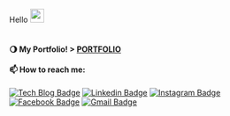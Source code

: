 Hello <img src="https://github.com/dl0312/dl0312/blob/master/hi.gif?raw=true" width="25px">
<br/><br/>

#### 🌖 My Portfolio! > <a target="_blank" href="http://portfolio.kyeongsun.com/"> PORTFOLIO </a> 


#### 📫 How to reach me:

[![Tech Blog Badge](http://img.shields.io/badge/-Tech%20blog-black?style=flat-square&logo=tistory&link=https://gngsn.tistory.com/)](https://gngsn.tistory.com/)
[![Linkedin Badge](https://img.shields.io/badge/-LinkedIn-blue?style=flat-square&logo=Linkedin&logoColor=white&link=https://www.linkedin.com/in/kyeongsun-park-4b95961b2/)](https://www.linkedin.com/in/kyeongsun-park-4b95961b2/)
[![Instagram Badge](https://img.shields.io/badge/Instgram-E4405F?style=flat-square&logo=instagram&logoColor=white&link=https://www.instagram.com/pppppppppark/)](https://www.instagram.com/pppppppppark/)
  [![Facebook Badge](https://img.shields.io/badge/facebook-1877f2?style=flat-square&logo=facebook&logoColor=white&link=https://www.facebook.com/rudtjs4540)](https://www.facebook.com/rudtjs4540)
  [![Gmail Badge](https://img.shields.io/badge/Gmail-d14836?style=flat-square&logo=Gmail&logoColor=white&link=mailto:rudtjs4540@gmail.com)](mailto:rudtjs4540@gmail.com)

<!--
**gngsn/gngsn** is a ✨ _special_ ✨ repository because its `README.md` (this file) appears on your GitHub profile.

Here are some ideas to get you started:

#### 🔭 I’m currently working on  [SOPT](http://sopt.org/wp/)
- 🌱 I’m currently learning ...
- 👯 I’m looking to collaborate on ...
- 🤔 I’m looking for help with ...
- 💬 Ask me about ...
- 
- 😄 Pronouns: ...
- ⚡ Fun fact: ...
-->
